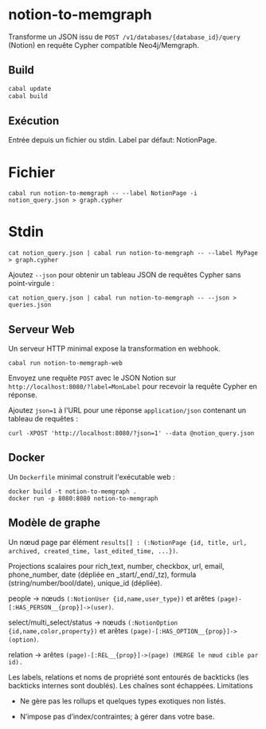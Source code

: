 # notion-to-memgraph

Transforme un JSON issu de `POST /v1/databases/{database_id}/query` (Notion) en requête Cypher compatible Neo4j/Memgraph.

## Build

```bash
cabal update
cabal build
```

## Exécution

Entrée depuis un fichier ou stdin. Label par défaut: NotionPage.

# Fichier

`cabal run notion-to-memgraph -- --label NotionPage -i notion_query.json > graph.cypher`

# Stdin

`cat notion_query.json | cabal run notion-to-memgraph -- --label MyPage > graph.cypher`

Ajoutez `--json` pour obtenir un tableau JSON de requêtes Cypher sans point-virgule :

```
cat notion_query.json | cabal run notion-to-memgraph -- --json > queries.json
```

## Serveur Web

Un serveur HTTP minimal expose la transformation en webhook.

```
cabal run notion-to-memgraph-web
```

Envoyez une requête `POST` avec le JSON Notion sur `http://localhost:8080/?label=MonLabel`
pour recevoir la requête Cypher en réponse.

Ajoutez `json=1` à l'URL pour une réponse `application/json` contenant un tableau de requêtes :

```
curl -XPOST 'http://localhost:8080/?json=1' --data @notion_query.json
```

## Docker

Un `Dockerfile` minimal construit l'exécutable web :

```
docker build -t notion-to-memgraph .
docker run -p 8080:8080 notion-to-memgraph
```

## Modèle de graphe

Un nœud page par élément `results[] : (:NotionPage {id, title, url, archived, created_time, last_edited_time, ...})`.

Projections scalaires pour rich_text, number, checkbox, url, email, phone_number, date (dépliée en _start/_end/_tz), formula (string/number/bool/date), unique_id (dépliée).

people → nœuds `(:NotionUser {id,name,user_type})` et arêtes `(page)-[:HAS_PERSON__{prop}]->(user)`.

select/multi_select/status → nœuds `(:NotionOption {id,name,color,property})` et arêtes `(page)-[:HAS_OPTION__{prop}]->(option)`.

relation → arêtes `(page)-[:REL__{prop}]->(page) (MERGE le nœud cible par id).`

Les labels, relations et noms de propriété sont entourés de backticks (les backticks internes sont doublés). Les chaînes sont échappées.
Limitations

*    Ne gère pas les rollups et quelques types exotiques non listés.

*    N’impose pas d’index/contraintes; à gérer dans votre base.
